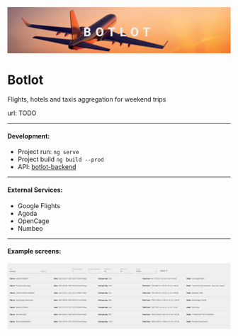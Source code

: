 ![logo](./src/assets/images/logo-text.jpg)

# Botlot
Flights, hotels and taxis aggregation for weekend trips

url: TODO

---

#### Development:
- Project run: `ng serve`
- Project build `ng build --prod`
- API: [botlot-backend](https://github.com/mateuszstaszkow/botlot-backend)

---

#### External Services:
- Google Flights
- Agoda
- OpenCage
- Numbeo

---

#### Example screens:

![logo](./src/assets/images/example-search.jpg)
